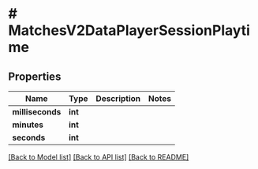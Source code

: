 # # MatchesV2DataPlayerSessionPlaytime

## Properties

Name | Type | Description | Notes
------------ | ------------- | ------------- | -------------
**milliseconds** | **int** |  |
**minutes** | **int** |  |
**seconds** | **int** |  |

[[Back to Model list]](../../README.md#models) [[Back to API list]](../../README.md#endpoints) [[Back to README]](../../README.md)
